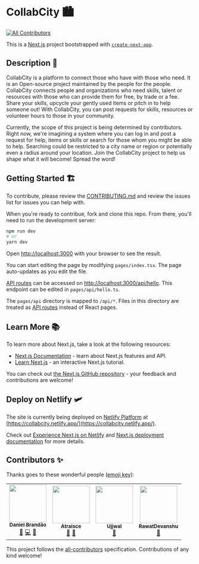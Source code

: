 # CollabCity 🏙️
<!-- ALL-CONTRIBUTORS-BADGE:START - Do not remove or modify this section -->
[![All Contributors](https://img.shields.io/badge/all_contributors-4-orange.svg?style=flat-square)](#contributors-)
<!-- ALL-CONTRIBUTORS-BADGE:END -->

This is a [Next.js](https://nextjs.org/) project bootstrapped with [`create-next-app`](https://github.com/vercel/next.js/tree/canary/packages/create-next-app).

## Description 📰
CollabCity is a platform to connect those who have with those who need. It is an Open-source project maintained by the people for the people. CollabCity connects people and organizations who need skills, talent or resources with those who can provide them for free, by trade or a fee. Share your skills, upcycle your gently used items or pitch in to help someone out! With CollabCity, you can post requests for skills, resources or volunteer hours to those in your community. 

Currently, the scope of this project is being determined by contributors. Right now, we're imagining a system where you can log in and post a request for help, items or skills or search for those whom you might be able to help. Searching could be restricted to a city name or region or potentially even a radius around your location. Join the CollabCity project to help us shape what it will become! Spread the word!

## Getting Started 🏗️

To contribute, please review the [CONTRIBUTING.md](./CONTRIBUTING.md) and review the issues list for issues you can help with. 

When you're ready to contribue, fork and clone this repo. From there, you'll need to run the development server:

```bash
npm run dev
# or
yarn dev
```

Open [http://localhost:3000](http://localhost:3000) with your browser to see the result.

You can start editing the page by modifying `pages/index.tsx`. The page auto-updates as you edit the file.

[API routes](https://nextjs.org/docs/api-routes/introduction) can be accessed on [http://localhost:3000/api/hello](http://localhost:3000/api/hello). This endpoint can be edited in `pages/api/hello.ts`.

The `pages/api` directory is mapped to `/api/*`. Files in this directory are treated as [API routes](https://nextjs.org/docs/api-routes/introduction) instead of React pages.

## Learn More 📚

To learn more about Next.js, take a look at the following resources:

- [Next.js Documentation](https://nextjs.org/docs) - learn about Next.js features and API.
- [Learn Next.js](https://nextjs.org/learn) - an interactive Next.js tutorial.

You can check out [the Next.js GitHub repository](https://github.com/vercel/next.js/) - your feedback and contributions are welcome!

## Deploy on Netlify 🛩️

The site is currently being deployed on [Netlify Platform](https://www.netlify.com/) at [https://collabcity.netlify.app/](https://collabcity.netlify.app/).

Check out [Experience Next.js on Netlify](https://www.netlify.com/with/nextjs/) and [Next.js deployment documentation](https://nextjs.org/docs/deployment) for more details.

## Contributors ✨

Thanks goes to these wonderful people ([emoji key](https://allcontributors.org/docs/en/emoji-key)):

<!-- ALL-CONTRIBUTORS-LIST:START - Do not remove or modify this section -->
<!-- prettier-ignore-start -->
<!-- markdownlint-disable -->
<table>
  <tr>
    <td align="center"><a href="https://github.com/dcbCIn"><img src="https://avatars.githubusercontent.com/u/48742131?v=4?s=100" width="100px;" alt=""/><br /><sub><b>Daniel Brandão</b></sub></a><br /><a href="https://github.com/CollabCity/CollabCity/commits?author=dcbCIn" title="Documentation">📖</a> <a href="https://github.com/CollabCity/CollabCity/commits?author=dcbCIn" title="Code">💻</a> <a href="#design-dcbCIn" title="Design">🎨</a></td>
    <td align="center"><a href="https://github.com/Atraisce"><img src="https://avatars.githubusercontent.com/u/76713277?v=4?s=100" width="100px;" alt=""/><br /><sub><b>Atraisce</b></sub></a><br /><a href="#design-Atraisce" title="Design">🎨</a> <a href="https://github.com/CollabCity/CollabCity/commits?author=Atraisce" title="Documentation">📖</a></td>
    <td align="center"><a href="https://github.com/BellatrixLestrangee"><img src="https://avatars.githubusercontent.com/u/37502171?v=4?s=100" width="100px;" alt=""/><br /><sub><b>Ujjwal</b></sub></a><br /><a href="#design-BellatrixLestrangee" title="Design">🎨</a></td>
    <td align="center"><a href="https://github.com/RawatDevanshu"><img src="https://avatars.githubusercontent.com/u/76153868?v=4?s=100" width="100px;" alt=""/><br /><sub><b>RawatDevanshu</b></sub></a><br /><a href="https://github.com/CollabCity/CollabCity/commits?author=RawatDevanshu" title="Documentation">📖</a></td>
  </tr>
</table>

<!-- markdownlint-restore -->
<!-- prettier-ignore-end -->

<!-- ALL-CONTRIBUTORS-LIST:END -->

This project follows the [all-contributors](https://github.com/all-contributors/all-contributors) specification. Contributions of any kind welcome!
